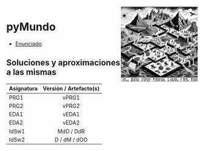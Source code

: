 <img src="images/pyMundo.png" width="40%" align="right"/>

# pyMundo

- [Enunciado](enunciado.md)

## Soluciones y aproximaciones a las mismas

|Asignatura|Versión / Artefacto(s)|
|-|:-:|
PRG1|vPRG1
PRG2|vPRG2
EDA1|vEDA1
EDA2|vEDA2
IdSw1|MdD / DdR
IdSw2|D / dM / dOO
